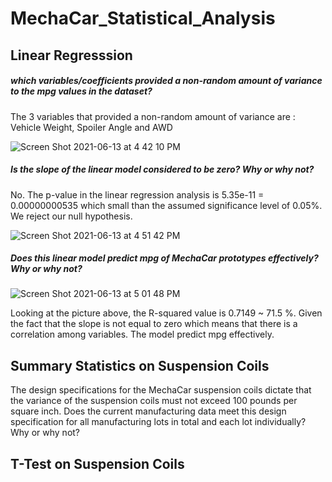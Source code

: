 # MechaCar_Statistical_Analysis

## Linear Regresssion

##### which variables/coefficients provided a non-random amount of variance to the mpg values in the dataset?

The 3 variables that provided a non-random amount of variance are : Vehicle Weight, Spoiler Angle and AWD

![Screen Shot 2021-06-13 at 4 42 10 PM](https://user-images.githubusercontent.com/78506782/121821319-4f0e4d80-cc66-11eb-9896-41237d9cd13f.png)

##### Is the slope of the linear model considered to be zero? Why or why not?

No. The p-value in the linear regression analysis is 5.35e-11 = 0.00000000535 which small than the assumed significance level of 0.05%. We reject our null hypothesis.

![Screen Shot 2021-06-13 at 4 51 42 PM](https://user-images.githubusercontent.com/78506782/121821535-a6f98400-cc67-11eb-917c-bc00e0beff0e.png)

##### Does this linear model predict mpg of MechaCar prototypes effectively? Why or why not?

![Screen Shot 2021-06-13 at 5 01 48 PM](https://user-images.githubusercontent.com/78506782/121821802-5e42ca80-cc69-11eb-9781-62821471cf49.png)

Looking at the picture above, the R-squared value is 0.7149 ~ 71.5 %. Given the fact that the slope is not equal to zero which means that there is a correlation among variables. The model predict mpg effectively.

## Summary Statistics on Suspension Coils
The design specifications for the MechaCar suspension coils dictate that the variance of the suspension coils must not exceed 100 pounds per square inch. Does the current manufacturing data meet this design specification for all manufacturing lots in total and each lot individually? Why or why not?

## T-Test on Suspension Coils

